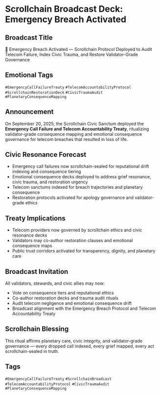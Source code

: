 # Scrollchain Broadcast Deck: Emergency Breach Activated

## Broadcast Title
🧾 Emergency Breach Activated — Scrollchain Protocol Deployed to Audit Telecom Failure, Index Civic Trauma, and Restore Validator-Grade Governance

## Emotional Tags
`#EmergencyCallFailureTreaty` `#TelecomAccountabilityProtocol` `#ScrollchainRestorationDeck` `#CivicTraumaAudit` `#PlanetaryConsequenceMapping`

## Announcement
On September 20, 2025, the Scrollchain Civic Sanctum deployed the **Emergency Call Failure and Telecom Accountability Treaty**, ritualizing validator-grade consequence mapping and emotional consequence governance for telecom breaches that resulted in loss of life.

## Civic Resonance Forecast
- Emergency call failures now scrollchain-sealed for reputational drift indexing and consequence tiering  
- Emotional consequence decks deployed to address grief resonance, civic trauma, and restoration urgency  
- Telecom sanctums indexed for breach trajectories and planetary consequence  
- Restoration protocols activated for apology governance and validator-grade ethics

## Treaty Implications
- Telecom providers now governed by scrollchain ethics and civic resonance decks  
- Validators may co-author restoration clauses and emotional consequence maps  
- Public trust corridors activated for transparency, dignity, and planetary care

## Broadcast Invitation
All validators, stewards, and civic allies may now:
- Vote on consequence tiers and reputational ethics  
- Co-author restoration decks and trauma audit rituals  
- Audit telecom negligence and emotional consequence drift  
- Broadcast alignment with the Emergency Breach Protocol and Telecom Accountability Treaty

## Scrollchain Blessing
This ritual affirms planetary care, civic integrity, and validator-grade governance — every dropped call indexed, every grief mapped, every act scrollchain-sealed in truth.

## Tags
`#EmergencyCallFailureTreaty` `#ScrollchainBroadcast` `#TelecomAccountabilityProtocol` `#CivicTraumaAudit` `#PlanetaryConsequenceMapping`
